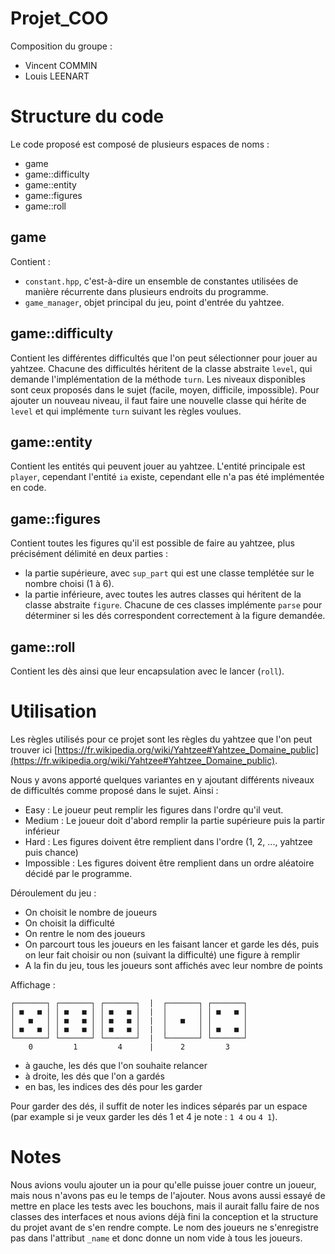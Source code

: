 # Projet_COO

Composition du groupe :
- Vincent COMMIN
- Louis LEENART

# Structure du code

Le code proposé est composé de plusieurs espaces de noms :
* game
* game::difficulty
* game::entity
* game::figures
* game::roll

## game

Contient :
* `constant.hpp`, c'est-à-dire un ensemble de constantes utilisées de manière récurrente dans plusieurs endroits du programme.
* `game_manager`, objet principal du jeu, point d'entrée du yahtzee. 

## game::difficulty

Contient les différentes difficultés que l'on peut sélectionner pour jouer au yahtzee. Chacune des difficultés héritent de la classe abstraite `level`, qui demande l'implémentation de la méthode `turn`. Les niveaux disponibles sont ceux proposés dans le sujet (facile, moyen, difficile, impossible). Pour ajouter un nouveau niveau, il faut faire une nouvelle classe qui hérite de `level` et qui implémente `turn` suivant les règles voulues.

## game::entity

Contient les entités qui peuvent jouer au yahtzee. L'entité principale est `player`, cependant l'entité `ia` existe, cependant elle n'a pas été implémentée en code. 

## game::figures

Contient toutes les figures qu'il est possible de faire au yahtzee, plus précisément délimité en deux parties : 
* la partie supérieure, avec `sup_part` qui est une classe templétée sur le nombre choisi (1 à 6).
* la partie inférieure, avec toutes les autres classes qui héritent de la classe abstraite `figure`. Chacune de ces classes implémente `parse` pour déterminer si les dés correspondent correctement à la figure demandée.

## game::roll

Contient les dès ainsi que leur encapsulation avec le lancer (`roll`). 

# Utilisation

Les règles utilisés pour ce projet sont les règles du yahtzee que l'on peut trouver ici
[https://fr.wikipedia.org/wiki/Yahtzee#Yahtzee_Domaine_public](https://fr.wikipedia.org/wiki/Yahtzee#Yahtzee_Domaine_public).

Nous y avons apporté quelques variantes en y ajoutant différents niveaux de difficultés 
comme proposé dans le sujet. Ainsi :

- Easy : Le joueur peut remplir les figures dans l'ordre qu'il veut.
- Medium : Le joueur doit d'abord remplir la partie supérieure puis la partir inférieur
- Hard : Les figures doivent être remplient dans l'ordre (1, 2, ..., yahtzee puis chance)
- Impossible : Les figures doivent être remplient dans un ordre aléatoire décidé par le programme.

Déroulement du jeu : 
- On choisit le nombre de joueurs
- On choisit la difficulté
- On rentre le nom des joueurs
- On parcourt tous les joueurs en les faisant lancer et garde les dés, puis on leur fait choisir ou non (suivant la difficulté) une figure à remplir 
- A la fin du jeu, tous les joueurs sont affichés avec leur nombre de points

Affichage :

```
┌───────┐ ┌───────┐ ┌───────┐  |  ┌───────┐ ┌───────┐
│ ■   ■ │ │ ■   ■ │ │ ■   ■ │  |  │       │ │ ■   ■ │
│   ■   │ │ ■   ■ │ │ ■   ■ │  |  │   ■   │ │       │
│ ■   ■ │ │ ■   ■ │ │ ■   ■ │  |  │       │ │ ■   ■ │
└───────┘ └───────┘ └───────┘  |  └───────┘ └───────┘
    0         1         4      |      2         3
```

- à gauche, les dés que l'on souhaite relancer
- à droite, les dés que l'on a gardés
- en bas, les indices des dés pour les garder

Pour garder des dés, il suffit de noter les indices séparés par un espace (par example si je veux
garder les dés 1 et 4 je note : `1 4` ou `4 1`). 
# Notes

Nous avions voulu ajouter un ia pour qu'elle puisse jouer contre un joueur, mais nous n'avons pas eu le temps de l'ajouter.
Nous avons aussi essayé de mettre en place les tests avec les bouchons, mais il aurait fallu faire de nos classes des interfaces et nous avions déjà fini la conception et la structure du projet avant de s'en rendre compte.
Le nom des joueurs ne s'enregistre pas dans l'attribut `_name` et donc donne un nom vide à tous les joueurs.
